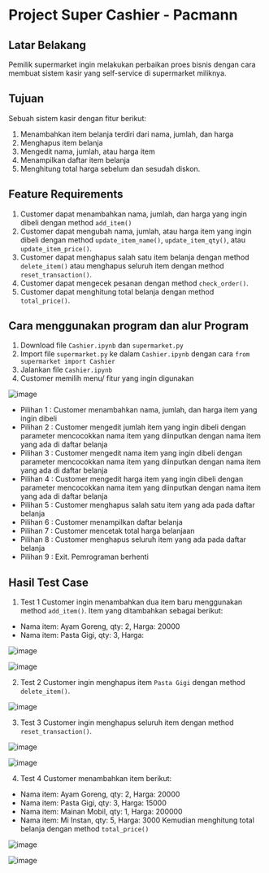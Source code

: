 # Project Super Cashier - Pacmann
## Latar Belakang
Pemilik supermarket ingin melakukan perbaikan proes bisnis dengan cara membuat sistem kasir yang self-service di supermarket miliknya.
## Tujuan
Sebuah sistem kasir dengan fitur berikut:
1. Menambahkan item belanja terdiri dari nama, jumlah, dan harga
2. Menghapus item belanja
3. Mengedit nama, jumlah, atau harga item
4. Menampilkan daftar item belanja
5. Menghitung total harga sebelum dan sesudah diskon.
## Feature Requirements
1. Customer dapat menambahkan nama, jumlah, dan harga yang ingin dibeli dengan method `add_item()`
2. Customer dapat mengubah nama, jumlah, atau harga item yang ingin dibeli dengan method `update_item_name()`, `update_item_qty()`, atau `update_item_price()`.
3. Customer dapat menghapus salah satu item belanja dengan method `delete_item()` atau menghapus seluruh item dengan method `reset_transaction()`.
4. Customer dapat mengecek pesanan dengan method `check_order()`.
5. Customer dapat menghitung total belanja dengan method `total_price()`.
## Cara menggunakan program dan alur Program
1. Download file `Cashier.ipynb` dan `supermarket.py`
2. Import file `supermarket.py` ke dalam `Cashier.ipynb` dengan cara `from supermarket import Cashier`
3. Jalankan file `Cashier.ipynb`
4. Customer memilih menu/ fitur yang ingin digunakan

![image](https://user-images.githubusercontent.com/61931377/232290777-2d304403-c18f-4ccf-940b-435b2d7c3f3b.png)

* Pilihan 1 : Customer menambahkan nama, jumlah, dan harga item yang ingin dibeli
* Pilihan 2 : Customer mengedit jumlah item yang ingin dibeli dengan parameter mencocokkan nama item yang diinputkan dengan nama item yang ada di daftar belanja
* Pilihan 3 : Customer mengedit nama item yang ingin dibeli dengan parameter mencocokkan nama item yang diinputkan dengan nama item yang ada di daftar belanja
* Pilihan 4 : Customer mengedit harga item yang ingin dibeli dengan parameter mencocokkan nama item yang diinputkan dengan nama item yang ada di daftar belanja
* Pilihan 5 : Customer menghapus salah satu item yang ada pada daftar belanja
* Pilihan 6 : Customer menampilkan daftar belanja
* Pilihan 7 : Customer mencetak total harga belanjaan
* Pilihan 8 : Customer menghapus seluruh item yang ada pada daftar belanja
* Pilihan 9 : Exit. Pemrograman berhenti

## Hasil Test Case
1. Test 1
Customer ingin menambahkan dua item baru menggunakan method `add_item()`. Item yang ditambahkan sebagai berikut:
  * Nama item: Ayam Goreng, qty: 2, Harga: 20000
  * Nama item: Pasta Gigi, qty: 3, Harga: 
  
![image](https://user-images.githubusercontent.com/61931377/232291685-2cdf6f2d-da68-4232-b5d0-a861e981291e.png)

![image](https://user-images.githubusercontent.com/61931377/232291702-f1df7de4-d07c-4cff-8f9b-662e2ca10bcf.png)

  
2. Test 2
Customer ingin menghapus item `Pasta Gigi` dengan method `delete_item()`.

![image](https://user-images.githubusercontent.com/61931377/232291812-8ac96d74-833e-4274-bca8-0c72c3a96a2e.png)

3. Test 3
Customer ingin menghapus seluruh item dengan method `reset_transaction()`.

![image](https://user-images.githubusercontent.com/61931377/232291914-3018e084-445c-4d54-838e-db754758e34c.png)

![image](https://user-images.githubusercontent.com/61931377/232291962-45e844ab-514e-49e9-a5ea-508c94cfdb2a.png)

4. Test 4
Customer menambahkan item berikut:
  * Nama item: Ayam Goreng, qty: 2, Harga: 20000
  * Nama item: Pasta Gigi, qty: 3, Harga: 15000
  * Nama item: Mainan Mobil, qty: 1, Harga: 200000
  * Nama item: Mi Instan, qty: 5, Harga: 3000
Kemudian menghitung total belanja dengan method `total_price()`

![image](https://user-images.githubusercontent.com/61931377/232292270-b0f4667c-bf0e-4f8f-a83d-6340a36526a9.png)

![image](https://user-images.githubusercontent.com/61931377/232292361-c5dae2ad-10d6-40f9-a858-8baeaaf636e5.png)

